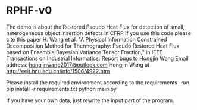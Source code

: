# RPHF-v0

The demo is about the Restored Pseudo Heat Flux for detection of small, heterogeneous object insertion defects in CFRP
If you use this code please cite this paper
H. Wang et al. "A Physical Information Constrained Decomposition Method for Thermography: Pseudo Restored Heat Flux based on Ensemble Bayesian Variance Tensor Fraction," in IEEE Transactions on Industrial Informatics.
Report bugs to Hongjin Wang
Email address: hongjinwang2017@outlook.com
Hongjin Wang at  http://eeit.hnu.edu.cn/info/1506/4922.htm



Please install the required environment according to the requirements
-run
pip install -r requirements.txt
python main.py

If you have your own data, just rewrite the input part of the program.
